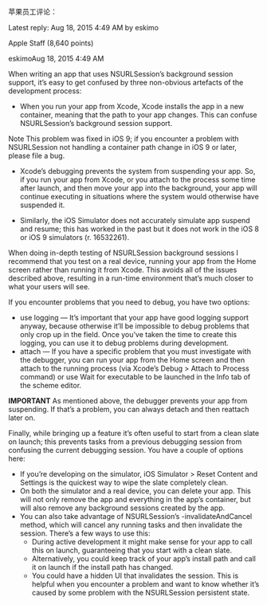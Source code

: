 苹果员工评论：

Latest reply: Aug 18, 2015 4:49 AM by eskimo

Apple Staff (8,640 points)

eskimoAug 18, 2015 4:49 AM

When writing an app that uses NSURLSession’s background session support, it’s easy to get confused by three non-obvious artefacts of the development process:
* When you run your app from Xcode, Xcode installs the app in a new container, meaning that the path to your app changes.  This can confuse NSURLSession’s background session support.

Note This problem was fixed in iOS 9; if you encounter a problem with NSURLSession not handling a container path change in iOS 9 or later, please file a bug.

* Xcode’s debugging prevents the system from suspending your app.  So, if you run your app from Xcode, or you attach to the process some time after launch, and then move your app into the background, your app will continue executing in situations where the system would otherwise have suspended it.

* Similarly, the iOS Simulator does not accurately simulate app suspend and resume; this has worked in the past but it does not work in the iOS 8 or iOS 9 simulators (r. 16532261).

When doing in-depth testing of NSURLSession background sessions I recommend that you test on a real device, running your app from the Home screen rather than running it from Xcode.  This avoids all of the issues described above, resulting in a run-time environment that’s much closer to what your users will see.

If you encounter problems that you need to debug, you have two options:
* use logging — It’s important that your app have good logging support anyway, because otherwise it’ll be impossible to debug problems that only crop up in the field.  Once you’ve taken the time to create this logging, you can use it to debug problems during development.
* attach — If you have a specific problem that you must investigate with the debugger, you can run your app from the Home screen and then attach to the running process (via Xcode’s Debug > Attach to Process command) or use Wait for executable to be launched in the Info tab of the scheme editor.

**IMPORTANT** As mentioned above, the debugger prevents your app from suspending.  If that’s a problem, you can always detach and then reattach later on.

Finally, while bringing up a feature it’s often useful to start from a clean slate on launch; this prevents tasks from a previous debugging session from confusing the current debugging session.  You have a couple of options here:
* If you’re developing on the simulator, iOS Simulator > Reset Content and Settings is the quickest way to wipe the slate completely clean.
* On both the simulator and a real device, you can delete your app.  This will not only remove the app and everything in the app’s container, but will also remove any background sessions created by the app.
* You can also take advantage of NSURLSession’s -invalidateAndCancel method, which will cancel any running tasks and then invalidate the session.  There’s a few ways to use this:
    * During active development it might make sense for your app to call this on launch, guaranteeing that you start with a clean slate.
    * Alternatively, you could keep track of your app’s install path and call it on launch if the install path has changed.
    * You could have a hidden UI that invalidates the session.  This is helpful when you encounter a problem and want to know whether it’s caused by some problem with the NSURLSession persistent state.
